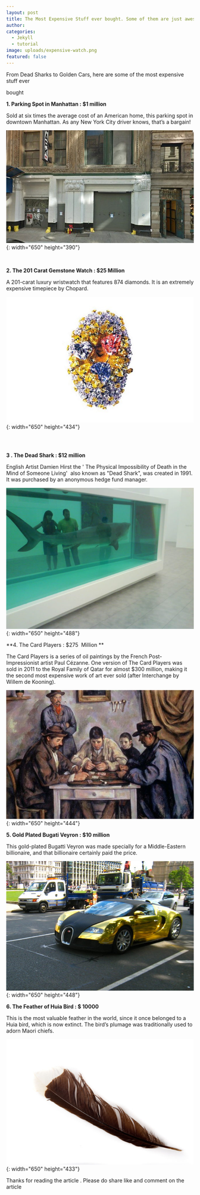 ```yaml
---
layout: post
title: The Most Expensive Stuff ever bought. Some of them are just awesome
author:
categories:
  - Jekyll
  - tutorial
image: uploads/expensive-watch.png
featured: false
---
```


From Dead Sharks to Golden Cars, here are some of the most expensive stuff ever

bought

**1\. Parking Spot in Manhattan : $1 million**

Sold at six times the average cost of an American home, this parking spot in downtown Manhattan. As any New York City driver knows, that’s a bargain\!

![](/uploads/manhattan-parking-spot.jpeg){: width="650" height="390"}

&nbsp;

**2\. The 201 Carat Gemstone Watch : $25 Million**

A 201-carat luxury wristwatch that features 874 diamonds. It is an extremely expensive timepiece by Chopard.

![](/uploads/expensive-watch.jpeg){: width="650" height="434"}

### &nbsp;

**3 . The Dead Shark : $12 million**

English Artist Damien Hirst the ' The Physical Impossibility of Death in the Mind of Someone Living'&nbsp; also known as "Dead Shark", was created in 1991. It was purchased by an anonymous hedge fund manager.

![](/uploads/the-dead-shark.jpeg){: width="650" height="488"}

\*\*4. The Card Players : $275&nbsp; Million \*\*

The Card Players is a series of oil paintings by the French Post-Impressionist artist Paul C&eacute;zanne. One version of The Card Players was sold in 2011 to the Royal Family of Qatar for almost $300 million, making it the second most expensive work of art ever sold (after Interchange by Willem de Kooning).

![](/uploads/the-card-players.jpeg){: width="650" height="444"}

**5\. Gold Plated Bugati Veyron : $10 million**

This gold-plated Bugatti Veyron was made specially for a Middle-Eastern billionaire, and that billionaire certainly paid the price.

![](/uploads/bugati-veyron.jpeg){: width="650" height="448"}

**6\. The Feather of Huia Bird : $ 10000**

This is the most valuable feather in the world, since it once belonged to a Huia bird, which is now extinct. The bird’s plumage was traditionally used to adorn Maori chiefs.

![](/uploads/feather-of-huia.jpeg){: width="650" height="433"}

Thanks for reading the article . Please do share like and comment on the article